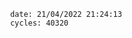 

                date: 21/04/2022 21:24:13
                cycles: 40320

                         